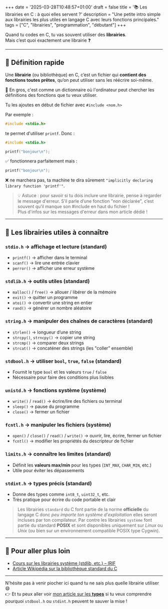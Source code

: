 +++
date = '2025-03-28T10:48:57+01:00'
draft = false
title = '📚 Les librairies en C : à quoi elles servent ?'
description = "Une petite intro simple aux librairies les plus utiles en langage C avec leurs fonctions principales."
tags = ["C", "librairies", "programmation", "débutant"]
+++

Quand tu codes en C, tu vas souvent utiliser des **librairies**.  
Mais c’est quoi exactement une librairie ❓

---

## 📖 Définition rapide

Une **librairie** (ou bibliothèque) en C, c’est un fichier qui **contient des fonctions toutes prêtes**, qu’on peut utiliser sans les réécrire soi-même.  

📕 En gros, c'est comme un dictionnaire où l'ordinateur peut chercher les définitions des fonctions que tu veux utiliser.

Tu les ajoutes en début de fichier avec `#include <nom.h>`

Par exemple :
```c
#include <stdio.h>
```
te permet d'utiliser `printf`. Donc :
```c
#include <stdio.h>

printf("bonjour\n");
```
✅ fonctionnera parfaitement mais :
```c
printf("bonjour\n");
```
❌ ne marchera pas, ta machine te dira sûrement `"implicitly declaring library function 'printf'"`.

> 💡 Astuce : pour savoir si tu dois inclure une librairie, pense à regarder le message d'erreur. S’il parle d’une fonction "non déclarée", c’est souvent qu’il manque son #include en haut du fichier !  
> Plus d'infos sur les messages d'erreur dans mon article dédié !

---

## 🧰 Les librairies utiles à connaître

### `stdio.h` → affichage et lecture (standard)

- `printf()` → afficher dans le terminal
- `scanf()` → lire une entrée clavier
- `perror()` → afficher une erreur système

### `stdlib.h` → outils utiles (standard)

- `malloc()` / `free()` → allouer / libérer de la mémoire
- `exit()` → quitter un programme
- `atoi()` → convertir une string en entier
- `rand()` → générer un nombre aléatoire

### `string.h` → manipuler des chaînes de caractères (standard)
- `strlen()` → longueur d’une string
- `strcpy()`, `strncpy()` → copier une string
- `strcmp()` → comparer deux strings
- `strcat()` → concaténer des strings (les "coller" ensemble)

### `stdbool.h` → utiliser `bool`, `true`, `false` (standard)

- Fournit le type `bool` et les valeurs `true` / `false`
- Nécessaire pour faire des conditions plus lisibles

### `unistd.h` → fonctions système (système)

- `write()` / `read()` → écrire/lire des fichiers ou terminal
- `sleep()` → pause du programme
- `close()` → fermer un fichier

### `fcntl.h` → manipuler les fichiers (système)

- `open()` / `close()` / `read()` / `write()` → ouvrir, lire, écrire, fermer un fichier  
- `fcntl()` → modifier les propriétés du descripteur de fichier  

### `limits.h` → connaître les limites (standard)

- Définit les **valeurs max/min** pour les types (`INT_MAX`, `CHAR_MIN`, etc.)
- Utile pour éviter les dépassements

### `stdint.h` → types précis (standard)

- Donne des types comme `int8_t`, `uint32_t`, etc.
- Très pratique pour écrire du code portable et clair


> Les librairies `standard` du C font partie de la norme **officielle** du langage C donc *peu importe ton système d'exploitation* elles seront incluses par ton compilateur.
> Par contre les librairies `système` font partie du standard **POSIX** et sont disponibles uniquement sur *Linux* ou *Unix* (ou bien sur un environnement compatible POSIX type Cygwin).

---

## 🔗 Pour aller plus loin

- [Cours sur les librairies système (stdlib, etc.) – IRIF](https://www.irif.fr/~yunes/cours/systemes/stdlib.html)
- [Article Wikipédia sur la bibliothèque standard du C](https://fr.wikipedia.org/wiki/Biblioth%C3%A8que_standard_du_C)

---

N’hésite pas à venir piocher ici quand tu ne sais plus quelle librairie utiliser 😄  
👉 Et tu peux aller voir [mon article sur les **types**](./types-en-c.md) si tu veux comprendre pourquoi `stdbool.h` ou `stdint.h` peuvent te sauver la mise !
